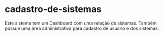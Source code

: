 # cadastro-de-sistemas
Este sistema tem um Dashboard com uma relação de sistemas. Também possue uma área administrativa para cadastro de usuario e dos sistemas.
